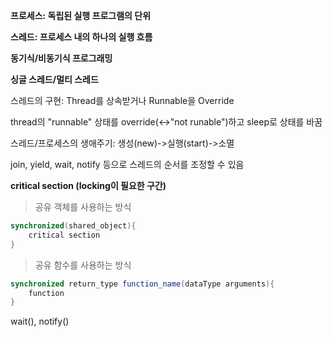 **프로세스: 독립된 실행 프로그램의 단위**

**스레드: 프로세스 내의 하나의 실행 흐름**

**동기식/비동기식 프로그래밍**

**싱글 스레드/멀티 스레드**

스레드의 구현: Thread를 상속받거나 Runnable을 Override

thread의 "runnable" 상태를 override(<->"not runable")하고 sleep로 상태를 바꿈

스레드/프로세스의 생애주기: 생성(new)->실행(start)->소멸

join, yield, wait, notify 등으로 스레드의 순서를 조정할 수 있음

**critical section (locking이 필요한 구간)**

> 공유 객체를 사용하는 방식

```java
synchronized(shared_object){
    critical section
}
```

> 공유 함수를 사용하는 방식

```java
synchronized return_type function_name(dataType arguments){
    function
}
```

wait(), notify()

